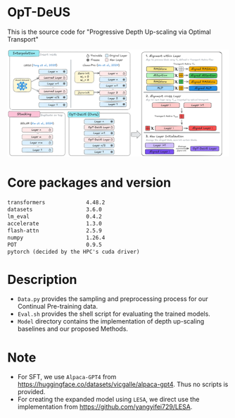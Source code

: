 # OpT-DeUS
This is the source code for "Progressive Depth Up-scaling via Optimal Transport"

![image](Figure/Method.png)
# Core packages and version
```text
transformers             4.48.2
datasets                 3.6.0
lm_eval                  0.4.2
accelerate               1.3.0
flash-attn               2.5.9
numpy                    1.26.4
POT                      0.9.5
pytorch (decided by the HPC's cuda driver)
```

# Description
- `Data.py` provides the sampling and preprocessing process for our Continual Pre-training data.
- `Eval.sh` provides the shell script for evaluating the trained models.
- `Model` directory contains the implementation of depth up-scaling baselines and our proposed Methods.

# Note
- For SFT, we use  `Alpaca-GPT4` from https://huggingface.co/datasets/vicgalle/alpaca-gpt4. Thus no scripts is provided.
- For creating the expanded model using `LESA`, we direct use the implementation from https://github.com/yangyifei729/LESA.

